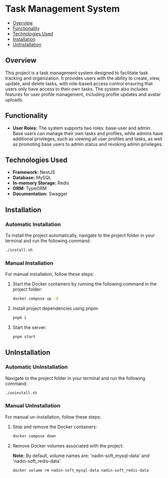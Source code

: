 # Task Management System

- [Overview](#overview)
- [Functionality](#functionality)
- [Technologies Used](#technologies-used)
- [Installation](#installation)
- [UnInstallation](#uninstallation)

## Overview

This project is a task management system designed to facilitate task tracking and organization. It provides users with the ability to create, view, update, and delete tasks, with role-based access control ensuring that users only have access to their own tasks. The system also includes features for user profile management, including profile updates and avatar uploads.

## Functionality

- **User Roles:** The system supports two roles: base-user and admin. <br />
  Base users can manage their own tasks and profiles, while admins have additional privileges, such as viewing all user profiles and tasks, as well as promoting base users to admin status and revoking admin privileges.

## Technologies Used

- **Framework:** NestJS
- **Database:** MySQL
- **In-memory Storage:** Redis
- **ORM:** TypeORM
- **Documentation:** Swagger

## Installation

### Automatic Installation

To install the project automatically, navigate to the project folder in your terminal and run the following command:

```bash
./install.sh
```

### Manual Installation

For manual installation, follow these steps:

1. Start the Docker containers by running the following command in the project folder:

   ```bash
   docker compose up -d
   ```

2. Install project dependencies using pnpm:

   ```bash
   pnpm i
   ```

3. Start the server:

   ```bash
   pnpm start
   ```

## UnInstallation

### Automatic UnInstallation

Navigate to the project folder in your terminal and run the following command:

```bash
./uninstall.sh
```

### Manual UnInstallation

For manual un-installation, follow these steps:

1. Stop and remove the Docker containers:

   ```bash
   docker compose down
   ```

2. Remove Docker volumes associated with the project:

   **Note:** By default, volume names are: 'nadin-soft_mysql-data' and 'nadin-soft_redis-data'.

   ```bash
   docker volume rm nadin-soft_mysql-data nadin-soft_redis-data
   ```
